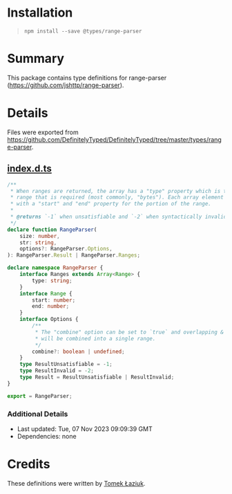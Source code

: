 # Installation
>
> `npm install --save @types/range-parser`

# Summary

This package contains type definitions for range-parser (<https://github.com/jshttp/range-parser>).

# Details

Files were exported from <https://github.com/DefinitelyTyped/DefinitelyTyped/tree/master/types/range-parser>.

## [index.d.ts](https://github.com/DefinitelyTyped/DefinitelyTyped/tree/master/types/range-parser/index.d.ts)

````ts
/**
 * When ranges are returned, the array has a "type" property which is the type of
 * range that is required (most commonly, "bytes"). Each array element is an object
 * with a "start" and "end" property for the portion of the range.
 *
 * @returns `-1` when unsatisfiable and `-2` when syntactically invalid, ranges otherwise.
 */
declare function RangeParser(
    size: number,
    str: string,
    options?: RangeParser.Options,
): RangeParser.Result | RangeParser.Ranges;

declare namespace RangeParser {
    interface Ranges extends Array<Range> {
        type: string;
    }
    interface Range {
        start: number;
        end: number;
    }
    interface Options {
        /**
         * The "combine" option can be set to `true` and overlapping & adjacent ranges
         * will be combined into a single range.
         */
        combine?: boolean | undefined;
    }
    type ResultUnsatisfiable = -1;
    type ResultInvalid = -2;
    type Result = ResultUnsatisfiable | ResultInvalid;
}

export = RangeParser;

````

### Additional Details

* Last updated: Tue, 07 Nov 2023 09:09:39 GMT
* Dependencies: none

# Credits

These definitions were written by [Tomek Łaziuk](https://github.com/tlaziuk).
